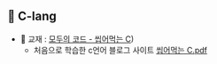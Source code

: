## 📌 C-lang
* 📖 교재 : [모두의 코드 - 씹어먹는 C](https://modoocode.com/231))
    * 처음으로 학습한 c언어 블로그 사이트
[씹어먹는 C.pdf](https://github.com/Ejaeda/C_lang/files/8502450/C.pdf)
